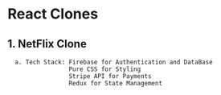# React Clones  

## 1. NetFlix Clone  
      a. Tech Stack: Firebase for Authentication and DataBase
                     Pure CSS for Styling
                     Stripe API for Payments
                     Redux for State Management















